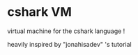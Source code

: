# cshark VM

virtual machine for the cshark language !

heavily inspired by "jonahisadev" 's tutorial 